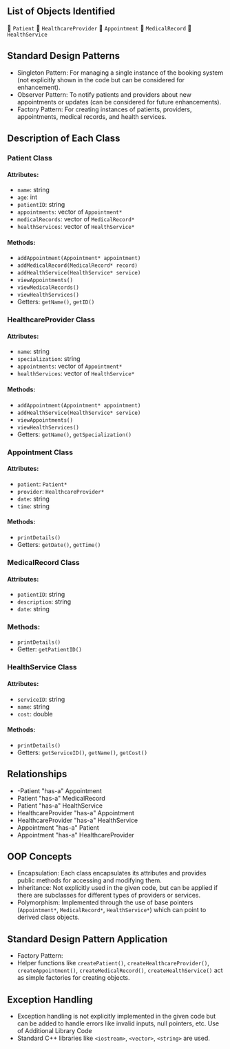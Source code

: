 ## List of Objects Identified
	`Patient`
	`HealthcareProvider`
	`Appointment`
	`MedicalRecord`
	`HealthService`

## Standard Design Patterns
-	Singleton Pattern: For managing a single instance of the booking system (not explicitly shown in the code but can be considered for enhancement).
-	Observer Pattern: To notify patients and providers about new appointments or updates (can be considered for future enhancements).
-	Factory Pattern: For creating instances of patients, providers, appointments, medical records, and health services.


## Description of Each Class
### Patient Class 
#### Attributes:
-	`name`: string
-	`age`: int
-	`patientID`: string
-	`appointments`: vector of `Appointment*`
-	`medicalRecords`: vector of `MedicalRecord*`
-	`healthServices`: vector of `HealthService*`
#### Methods:
-	`addAppointment(Appointment* appointment)`
-	`addMedicalRecord(MedicalRecord* record)`
-	`addHealthService(HealthService* service)`
-	`viewAppointments()`
-	`viewMedicalRecords()`
-	`viewHealthServices()`
-	Getters: `getName()`, `getID()`

### HealthcareProvider Class
#### Attributes:
-	`name`: string
-	`specialization`: string
-	`appointments`: vector of `Appointment*`
-	`healthServices`: vector of `HealthService*`
#### Methods:
-	`addAppointment(Appointment* appointment)`
-	`addHealthService(HealthService* service)`
-	`viewAppointments()`
-	`viewHealthServices()`
-	Getters: `getName()`, `getSpecialization()`

### Appointment Class
#### Attributes:
-	`patient`: `Patient*`
-	`provider`: `HealthcareProvider*`
-	`date`: string
-	`time`: string
#### Methods:
-	`printDetails()`
-	Getters: `getDate()`, `getTime()`

### MedicalRecord Class
#### Attributes:
-	`patientID`: string
-	`description`: string
-	`date`: string
### Methods:
-	`printDetails()`
-	Getter: `getPatientID()`

### HealthService Class
#### Attributes:
-	`serviceID`: string
-	`name`: string
-	`cost`: double
#### Methods:
-	`printDetails()`
-	Getters: `getServiceID()`, `getName()`, `getCost()`

## Relationships
-	-Patient "has-a" Appointment
-	Patient "has-a" MedicalRecord
-	Patient "has-a" HealthService
-	HealthcareProvider "has-a" Appointment
-	HealthcareProvider "has-a" HealthService
-	Appointment "has-a" Patient
-	Appointment "has-a" HealthcareProvider

## OOP Concepts
-	Encapsulation: Each class encapsulates its attributes and provides public methods for accessing and modifying them.
-	Inheritance: Not explicitly used in the given code, but can be applied if there are subclasses for different types of providers or services.
-	Polymorphism: Implemented through the use of base pointers (`Appointment*`, `MedicalRecord*`, `HealthService*`) which can point to derived class objects.

## Standard Design Pattern Application
-	Factory Pattern:
-	Helper functions like `createPatient()`,   `createHealthcareProvider()`, `createAppointment()`, `createMedicalRecord()`, `createHealthService()` act as simple factories for creating objects.

 ## Exception Handling
-	Exception handling is not explicitly implemented in the given code but can be added to handle errors like invalid inputs, null pointers, etc.
Use of Additional Library Code
-	Standard C++ libraries like `<iostream>`, `<vector>`, `<string>` are used.



